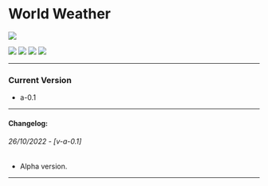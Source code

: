 # World Weather

![](https://cdn-icons-png.flaticon.com/256/5497/5497372.png)

![](https://img.shields.io/github/stars/fedetomassini/world-weather) ![](https://img.shields.io/github/forks/fedetomassini/world-weather) ![](https://img.shields.io/github/release/fedetomassini/world-weather) ![](https://img.shields.io/github/issues/fedetomassini/world-weather) 

---

### Current Version
+ a-0.1

---

#### Changelog:
###### 26/10/2022 - [v-a-0.1]
+ Alpha version.

---
